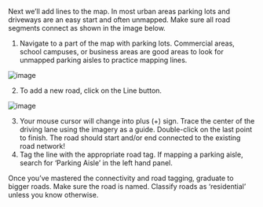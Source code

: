 
Next we’ll add lines to the map. In most urban areas parking lots and driveways are an easy start and often unmapped. Make sure all road segments connect as shown in the image below.
1. Navigate to a part of the map with parking lots. Commercial areas, school campuses, or business areas are good areas to look for unmapped parking aisles to practice mapping lines.

![image](https://github.com/Open-Tech-Community/learn-open-mapping-101/assets/10881526/dab63be2-b837-4bee-960c-c9fb85480566)

2. To add a new road, click on the Line button.

![image](https://github.com/Open-Tech-Community/learn-open-mapping-101/assets/10881526/55f50c89-dd77-4a5e-a8c9-9bed8222009d)

3. Your mouse cursor will change into plus (+) sign. Trace the center of the driving lane using the imagery as a guide. Double-click on the last point to finish. The road should start and/or end connected to the existing road network!
4. Tag the line with the appropriate road tag. If mapping a parking aisle, search for ‘Parking Aisle’ in the left hand panel.

Once you’ve mastered the connectivity and road tagging, graduate to bigger roads. Make sure the road is named. Classify roads as ‘residential’ unless you know otherwise.
